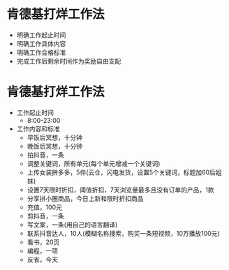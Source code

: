 # 肯德基打烊工作法

 - 明确工作起止时间
 - 明确工作具体内容
 - 明确工作合格标准
 - 完成工作后剩余时间作为奖励自由支配

# 肯德基打烊工作法

- 工作起止时间
  - 8:00-23:00
- 工作内容和标准
  - 早饭后冥想，十分钟
  - 晚饭后冥想，十分钟
  - 拍抖音，一条
  - 调整关键词，所有单元(每个单元增减一个关键词)
  - 上传女装拼多多，5件(云仓，闪电发货，设置5个关键词，标题加60后姐妹)
  - 设置7天限时折扣，阈值折扣，7天浏览量最多且没有订单的产品，1款
  - 分享拼小圈商品，今日上新和限时折扣商品
  - 充值，100元
  - 剪抖音，一条
  - 写文案，一条(用自己的语言翻译)
  - 联系抖音达人，10人(模糊名称搜索，购买一条短视频，10万播放100元)
  - 看书，20页
  - 编程，一项
  - 反省，今天
